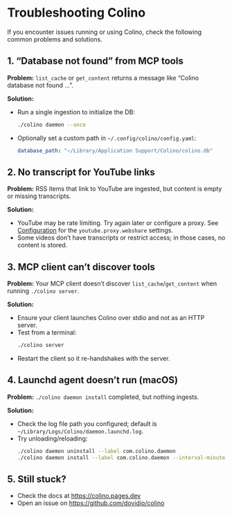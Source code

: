 # Troubleshooting Colino

If you encounter issues running or using Colino, check the following common problems and solutions.

## 1. “Database not found” from MCP tools

**Problem:**
`list_cache` or `get_content` returns a message like “Colino database not found …”.

**Solution:**
- Run a single ingestion to initialize the DB:
  ```bash
  ./colino daemon --once
  ```
- Optionally set a custom path in `~/.config/colino/config.yaml`:
  ```yaml
  database_path: "~/Library/Application Support/Colino/colino.db"
  ```

## 2. No transcript for YouTube links

**Problem:**
RSS items that link to YouTube are ingested, but content is empty or missing transcripts.

**Solution:**
- YouTube may be rate limiting. Try again later or configure a proxy. See [Configuration](./configuration.md) for the `youtube.proxy.webshare` settings.
- Some videos don’t have transcripts or restrict access; in those cases, no content is stored.

## 3. MCP client can’t discover tools

**Problem:**
Your MCP client doesn’t discover `list_cache`/`get_content` when running `./colino server`.

**Solution:**
- Ensure your client launches Colino over stdio and not as an HTTP server.
- Test from a terminal:
  ```bash
  ./colino server
  ```
- Restart the client so it re-handshakes with the server.

## 4. Launchd agent doesn’t run (macOS)

**Problem:**
`./colino daemon install` completed, but nothing ingests.

**Solution:**
- Check the log file path you configured; default is `~/Library/Logs/Colino/daemon.launchd.log`.
- Try unloading/reloading:
  ```bash
  ./colino daemon uninstall --label com.colino.daemon
  ./colino daemon install --label com.colino.daemon --interval-minutes 30
  ```

## 5. Still stuck?

- Check the docs at https://colino.pages.dev
- Open an issue on https://github.com/dovidio/colino
